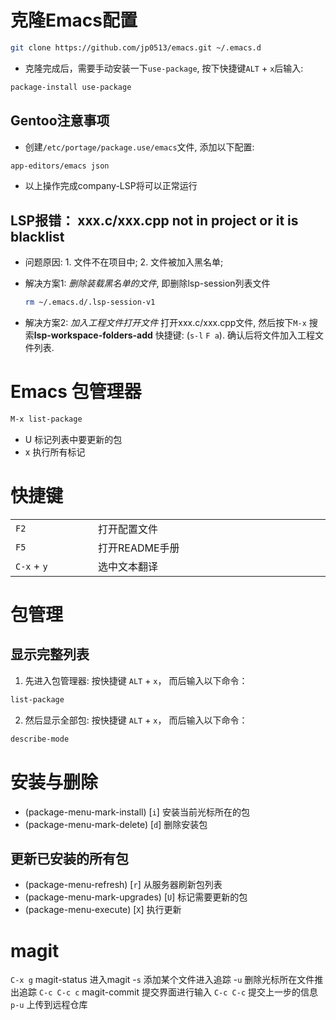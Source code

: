 # 克隆Emacs配置
```bash
git clone https://github.com/jp0513/emacs.git ~/.emacs.d
```
- 克隆完成后，需要手动安装一下`use-package`, 按下快捷键`ALT` + `x`后输入:
```bash
package-install use-package
```

## Gentoo注意事项
- 创建`/etc/portage/package.use/emacs`文件, 添加以下配置:
```bash
app-editors/emacs json
```
- 以上操作完成company-LSP将可以正常运行

## LSP报错： xxx.c/xxx.cpp not in project or it is blacklist
- 问题原因: 1. 文件不在项目中; 2. 文件被加入黑名单;
- 解决方案1: *删除装载黑名单的文件*, 即删除lsp-session列表文件
    ```bash
    rm ~/.emacs.d/.lsp-session-v1
    ```
    
- 解决方案2: *加入工程文件打开文件* 打开xxx.c/xxx.cpp文件, 然后按下`M-x` 搜索**lsp-workspace-folders-add** 快捷键: (`s-l` `F a`). 确认后将文件加入工程文件列表.



# Emacs 包管理器
```bash
M-x list-package
```

- U 标记列表中要更新的包
- x 执行所有标记

# 快捷键

<table>
    <tr>
    	<td width="200"><code>F2</code></td>
        <td width="600">打开配置文件</td>
    </tr>
    <tr>
    	<td width="200"><code>F5</code></td>
        <td width="600">打开README手册</td>
    </tr>
    <tr>
    	<td width="200"><code>C-x</code> + <code>y</code></td>
        <td width="600">选中文本翻译</td>
    </tr>
</table>

# 包管理
## 显示完整列表
1. 先进入包管理器: 按快捷键 `ALT` + `x`， 而后输入以下命令：
```bash
list-package
```
2. 然后显示全部包: 按快捷键 `ALT` + `x`， 而后输入以下命令：
```bash
describe-mode
```

# 安装与删除
- (package-menu-mark-install) [`i`]  安装当前光标所在的包 
- (package-menu-mark-delete) [`d`] 删除安装包

## 更新已安装的所有包
- (package-menu-refresh) [`r`] 从服务器刷新包列表
- (package-menu-mark-upgrades) [`U`] 标记需要更新的包
- (package-menu-execute) [`X`] 执行更新



# magit
`C-x g` magit-status 进入magit
-`s` 添加某个文件进入追踪
-`u` 删除光标所在文件推出追踪
`C-c C-c c` magit-commit 提交界面进行输入
`C-c C-c` 提交上一步的信息
`p-u` 上传到远程仓库



